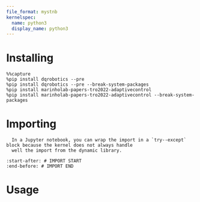 ```yaml
---
file_format: mystnb
kernelspec:
  name: python3
  display_name: python3
---
```


# Installing

```{code-cell} ipython3
%%capture
%pip install dqrobotics --pre
%pip install dqrobotics --pre --break-system-packages
%pip install marinholab-papers-tro2022-adaptivecontrol
%pip install marinholab-papers-tro2022-adaptivecontrol --break-system-packages
```

# Importing

```{attention}
  In a Jupyter notebook, you can wrap the import in a `try--except` block because the kernel does not always handle
  well the import from the dynamic library.
```

```{literalinclude} adaptive_control/example.py
:start-after: # IMPORT START
:end-before: # IMPORT END
```

# Usage

##